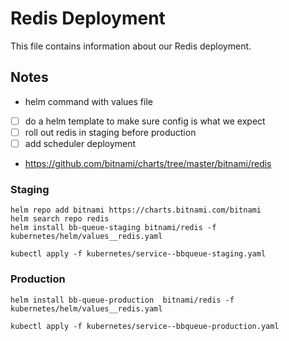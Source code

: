 # Redis Deployment

This file contains information about our Redis deployment.

## Notes

- helm command with values file
- [ ] do a helm template to make sure config is what we expect
- [ ] roll out redis in staging before production
- [ ] add scheduler deployment

- https://github.com/bitnami/charts/tree/master/bitnami/redis

### Staging

```console
helm repo add bitnami https://charts.bitnami.com/bitnami
helm search repo redis
helm install bb-queue-staging bitnami/redis -f kubernetes/helm/values__redis.yaml

kubectl apply -f kubernetes/service--bbqueue-staging.yaml
```

### Production

```console
helm install bb-queue-production  bitnami/redis -f kubernetes/helm/values__redis.yaml

kubectl apply -f kubernetes/service--bbqueue-production.yaml
```
